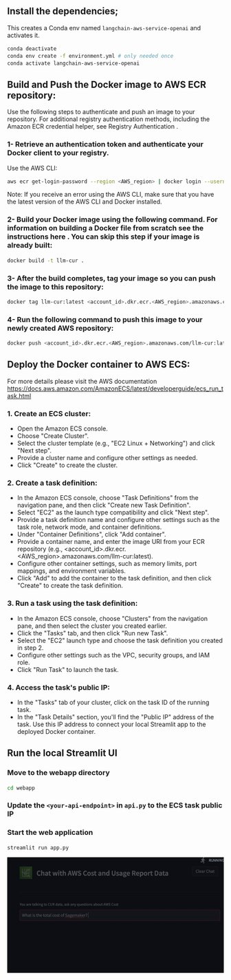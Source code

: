 ## Install the dependencies; 
This creates a Conda env named `langchain-aws-service-openai` and activates it.
```bash
conda deactivate
conda env create -f environment.yml # only needed once
conda activate langchain-aws-service-openai
```


## Build and Push the Docker image to AWS ECR repository: 

Use the following steps to authenticate and push an image to your repository. For additional registry authentication methods, including the Amazon ECR credential helper, see Registry Authentication .

### 1- Retrieve an authentication token and authenticate your Docker client to your registry.
Use the AWS CLI:

```bash
aws ecr get-login-password --region <AWS_region> | docker login --username AWS --password-stdin <account_id>.dkr.ecr.<AWS_region>.amazonaws.com/llm-cur:latest

```
Note: If you receive an error using the AWS CLI, make sure that you have the latest version of the AWS CLI and Docker installed.

### 2- Build your Docker image using the following command. For information on building a Docker file from scratch see the instructions here . You can skip this step if your image is already built:

```bash
docker build -t llm-cur .
```

### 3- After the build completes, tag your image so you can push the image to this repository:

```bash
docker tag llm-cur:latest <account_id>.dkr.ecr.<AWS_region>.amazonaws.com/llm-cur:latest
```

### 4- Run the following command to push this image to your newly created AWS repository:
```bash
docker push <account_id>.dkr.ecr.<AWS_region>.amazonaws.com/llm-cur:latest

```
## Deploy the Docker container to AWS ECS:
For more details please visit the AWS documentation https://docs.aws.amazon.com/AmazonECS/latest/developerguide/ecs_run_task.html

### 1. Create an ECS cluster:
- Open the Amazon ECS console.
- Choose "Create Cluster".
- Select the cluster template (e.g., "EC2 Linux + Networking") and click "Next step".
- Provide a cluster name and configure other settings as needed.
- Click "Create" to create the cluster.

### 2. Create a task definition:
- In the Amazon ECS console, choose "Task Definitions" from the navigation pane, and then click "Create new Task Definition".
- Select "EC2" as the launch type compatibility and click "Next step".
- Provide a task definition name and configure other settings such as the task role, network mode, and container definitions.
- Under "Container Definitions", click "Add container".
- Provide a container name, and enter the image URI from your ECR repository (e.g., <account_id>.dkr.ecr.<AWS_region>.amazonaws.com/llm-cur:latest).
- Configure other container settings, such as memory limits, port mappings, and environment variables.
- Click "Add" to add the container to the task definition, and then click "Create" to create the task definition.

### 3. Run a task using the task definition:
- In the Amazon ECS console, choose "Clusters" from the navigation pane, and then select the cluster you created earlier.
- Click the "Tasks" tab, and then click "Run new Task".
- Select the "EC2" launch type and choose the task definition you created in step 2.
- Configure other settings such as the VPC, security groups, and IAM role.
- Click "Run Task" to launch the task.

### 4. Access the task's public IP:
- In the "Tasks" tab of your cluster, click on the task ID of the running task.
- In the "Task Details" section, you'll find the "Public IP" address of the task. Use this IP address to connect your local Streamlit app to the deployed Docker container.



## Run the local Streamlit UI 
### Move to the webapp directory
```bash
cd webapp
```

### Update the `<your-api-endpoint>` in `api.py` to the ECS task public IP 

### Start the web application
```bash
streamlit run app.py
```

![](webapp/images/aws_cur_data.gif)